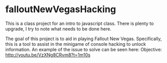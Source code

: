 falloutNewVegasHacking
======================

This is a class project for an intro to javascript class.  There is plenty to upgrade, I try to note what needs to be done here.

The goal of this project is to aid in playing Fallout New Vegas.  Specifically, this is a tool to assist in the minigame of console hacking to unlock information. An example of the issue to solve can be seen here: Objective: http://youtu.be/VzXNg8CRvm8?t=1m10s


